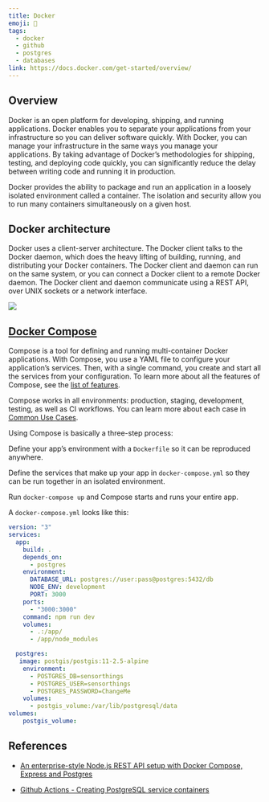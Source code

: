 ```yaml
---
title: Docker
emoji: 🐳
tags:
  - docker
  - github
  - postgres
  - databases
link: https://docs.docker.com/get-started/overview/
---
```


## Overview

Docker is an open platform for developing, shipping, and running applications. Docker enables you to separate your applications from your infrastructure so you can deliver software quickly. With Docker, you can manage your infrastructure in the same ways you manage your applications. By taking advantage of Docker’s methodologies for shipping, testing, and deploying code quickly, you can significantly reduce the delay between writing code and running it in production.

Docker provides the ability to package and run an application in a loosely isolated environment called a container. The isolation and security allow you to run many containers simultaneously on a given host.

## Docker architecture

Docker uses a client-server architecture. The Docker client talks to the Docker daemon, which does the heavy lifting of building, running, and distributing your Docker containers. The Docker client and daemon can run on the same system, or you can connect a Docker client to a remote Docker daemon. The Docker client and daemon communicate using a REST API, over UNIX sockets or a network interface.

![](https://docs.docker.com/engine/images/architecture.svg)

## [Docker Compose](https://docs.docker.com/compose/#common-use-cases)

Compose is a tool for defining and running multi-container Docker applications. With Compose, you use a YAML file to configure your application’s services. Then, with a single command, you create and start all the services from your configuration. To learn more about all the features of Compose, see the [list of features](https://docs.docker.com/compose/#features).

Compose works in all environments: production, staging, development, testing, as well as CI workflows. You can learn more about each case in [Common Use Cases](https://docs.docker.com/compose/#common-use-cases).

Using Compose is basically a three-step process:

Define your app’s environment with a `Dockerfile` so it can be reproduced anywhere.

Define the services that make up your app in `docker-compose.yml` so they can be run together in an isolated environment.

Run `docker-compose up` and Compose starts and runs your entire app.

A `docker-compose.yml` looks like this:

```YAML
version: "3"
services:
  app:
    build: .
    depends_on:
      - postgres
    environment:
      DATABASE_URL: postgres://user:pass@postgres:5432/db
      NODE_ENV: development
      PORT: 3000
    ports:
      - "3000:3000"
    command: npm run dev
    volumes:
      - .:/app/
      - /app/node_modules

  postgres:
   image: postgis/postgis:11-2.5-alpine
    environment:
      - POSTGRES_DB=sensorthings
      - POSTGRES_USER=sensorthings
      - POSTGRES_PASSWORD=ChangeMe
    volumes:
      - postgis_volume:/var/lib/postgresql/data
volumes:
    postgis_volume:
```

## References

- [An enterprise-style Node.js REST API setup with Docker Compose, Express and Postgres](https://codewithhugo.com/node-postgres-express-docker-compose/)

- [Github Actions - Creating PostgreSQL service containers](https://docs.github.com/en/actions/configuring-and-managing-workflows/creating-postgresql-service-containers#testing-the-postgresql-service-container)
